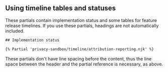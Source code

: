 ## Using timeline tables and statuses

These partials contain implementation status and some tables for feature release timelines. If you use these partials, headings are not automatically included.

```txt
## Implementation status

{% Partial 'privacy-sandbox/timeline/attribution-reporting.njk' %}
```

These partials don't have line spacing before the content, thus the line space between the header and the partial reference is necessary, as above.

